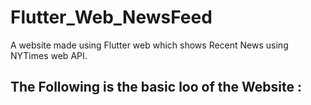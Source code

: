 # Flutter_Web_NewsFeed
A website made using Flutter web which shows Recent News using NYTimes web API.

## The Following is the basic loo of the Website :
